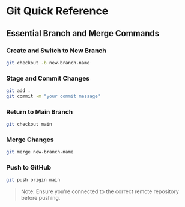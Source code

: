 # Git Quick Reference

## Essential Branch and Merge Commands

### Create and Switch to New Branch
```bash
git checkout -b new-branch-name
```

### Stage and Commit Changes
```bash
git add .
git commit -m "your commit message"
```

### Return to Main Branch
```bash
git checkout main
```

### Merge Changes
```bash
git merge new-branch-name
```

### Push to GitHub
```bash
git push origin main
```

> Note: Ensure you're connected to the correct remote repository before pushing.